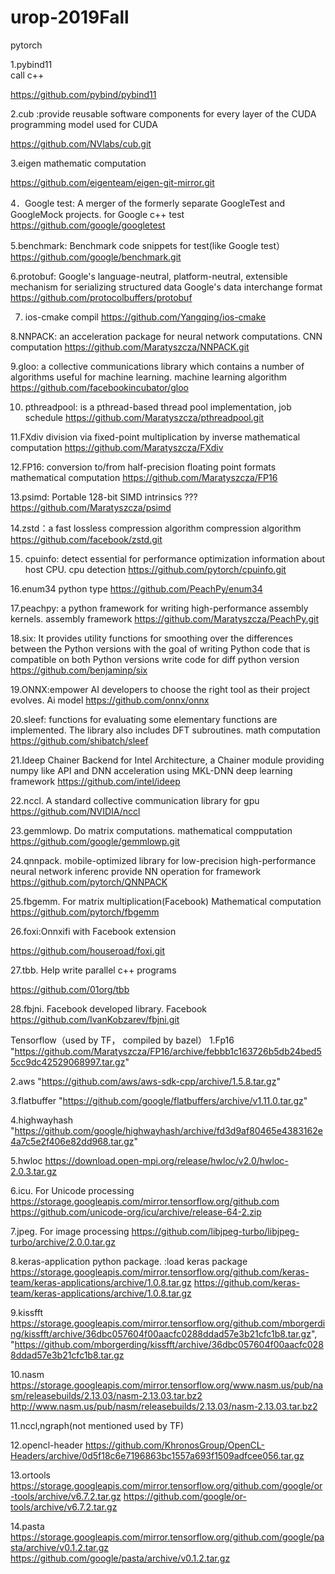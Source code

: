 # urop-2019Fall
pytorch

1.pybind11     
call c++

https://github.com/pybind/pybind11      

2.cub  :provide reusable software components for every layer of the CUDA programming model
used for CUDA

https://github.com/NVlabs/cub.git

3.eigen 
mathematic computation

https://github.com/eigenteam/eigen-git-mirror.git

4．Google test: A merger of the formerly separate GoogleTest and GoogleMock projects.
for Google c++ test
https://github.com/google/googletest

5.benchmark: Benchmark code snippets 
for test(like Google test）
https://github.com/google/benchmark.git

6.protobuf:  Google's language-neutral, platform-neutral, extensible mechanism for serializing structured data
Google's data interchange format
https://github.com/protocolbuffers/protobuf

7. ios-cmake
compil
https://github.com/Yangqing/ios-cmake

8.NNPACK: an acceleration package for neural network computations.
CNN computation
https://github.com/Maratyszcza/NNPACK.git

9.gloo: a collective communications library which contains a number of algorithms useful for machine learning.
machine learning algorithm
https://github.com/facebookincubator/gloo

10. pthreadpool: is a pthread-based thread pool implementation,
job schedule
https://github.com/Maratyszcza/pthreadpool.git

11.FXdiv division via fixed-point multiplication by inverse
mathematical computation
https://github.com/Maratyszcza/FXdiv

12.FP16: conversion to/from half-precision floating point formats
mathematical computation
https://github.com/Maratyszcza/FP16

13.psimd: Portable 128-bit SIMD intrinsics
???
https://github.com/Maratyszcza/psimd

14.zstd：a fast lossless compression algorithm
compression algorithm
https://github.com/facebook/zstd.git

15. cpuinfo:  detect essential for performance optimization information about host CPU.
cpu detection
https://github.com/pytorch/cpuinfo.git


16.enum34
python type
https://github.com/PeachPy/enum34

17.peachpy: a python framework for writing high-performance assembly kernels.
assembly framework
https://github.com/Maratyszcza/PeachPy.git

18.six: It provides utility functions for smoothing over the differences between the Python versions with the goal of writing Python code that is compatible on both Python versions
write code for diff python version 
https://github.com/benjaminp/six

19.ONNX:empower AI developers to choose the right tool as their project evolves.
Ai model
https://github.com/onnx/onnx

20.sleef:  functions for evaluating some elementary functions are implemented. The library also includes DFT subroutines.
math computation
https://github.com/shibatch/sleef

21.Ideep Chainer Backend for Intel Architecture, a Chainer module providing numpy like API and DNN acceleration using MKL-DNN
deep learning framework 
https://github.com/intel/ideep

22.nccl. A standard collective communication library
for gpu
https://github.com/NVIDIA/nccl

23.gemmlowp. Do matrix computations.
mathematical compputation
https://github.com/google/gemmlowp.git

24.qnnpack. mobile-optimized library for low-precision high-performance neural network inferenc
provide NN operation for framework
https://github.com/pytorch/QNNPACK

25.fbgemm. For matrix multiplication(Facebook)
Mathematical computation
https://github.com/pytorch/fbgemm

26.foxi:Onnxifi with Facebook extension

https://github.com/houseroad/foxi.git

27.tbb. Help write parallel c++ programs

https://github.com/01org/tbb

28.fbjni. Facebook developed library.
Facebook
https://github.com/IvanKobzarev/fbjni.git



Tensorflow（used by TF， compiled by bazel）
1.Fp16
"https://github.com/Maratyszcza/FP16/archive/febbb1c163726b5db24bed55cc9dc42529068997.tar.gz"

2.aws
"https://github.com/aws/aws-sdk-cpp/archive/1.5.8.tar.gz"

3.flatbuffer
"https://github.com/google/flatbuffers/archive/v1.11.0.tar.gz"

4.highwayhash
"https://github.com/google/highwayhash/archive/fd3d9af80465e4383162e4a7c5e2f406e82dd968.tar.gz"

5.hwloc
https://download.open-mpi.org/release/hwloc/v2.0/hwloc-2.0.3.tar.gz

6.icu. For Unicode processing
https://storage.googleapis.com/mirror.tensorflow.org/github.com
https://github.com/unicode-org/icu/archive/release-64-2.zip

7.jpeg. For image processing
https://github.com/libjpeg-turbo/libjpeg-turbo/archive/2.0.0.tar.gz

8.keras-application python package. :load keras package
https://storage.googleapis.com/mirror.tensorflow.org/github.com/keras-team/keras-applications/archive/1.0.8.tar.gz
https://github.com/keras-team/keras-applications/archive/1.0.8.tar.gz

9.kissfft
https://storage.googleapis.com/mirror.tensorflow.org/github.com/mborgerding/kissfft/archive/36dbc057604f00aacfc0288ddad57e3b21cfc1b8.tar.gz",
"https://github.com/mborgerding/kissfft/archive/36dbc057604f00aacfc0288ddad57e3b21cfc1b8.tar.gz

10.nasm
https://storage.googleapis.com/mirror.tensorflow.org/www.nasm.us/pub/nasm/releasebuilds/2.13.03/nasm-2.13.03.tar.bz2
http://www.nasm.us/pub/nasm/releasebuilds/2.13.03/nasm-2.13.03.tar.bz2

11.nccl,ngraph(not mentioned used by TF)

12.opencl-header
https://github.com/KhronosGroup/OpenCL-Headers/archive/0d5f18c6e7196863bc1557a693f1509adfcee056.tar.gz

13.ortools
https://storage.googleapis.com/mirror.tensorflow.org/github.com/google/or-tools/archive/v6.7.2.tar.gz
https://github.com/google/or-tools/archive/v6.7.2.tar.gz

14.pasta
https://storage.googleapis.com/mirror.tensorflow.org/github.com/google/pasta/archive/v0.1.2.tar.gz
https://github.com/google/pasta/archive/v0.1.2.tar.gz

